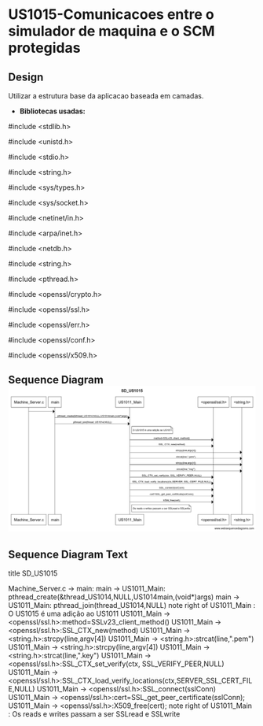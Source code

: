 # US1015-Comunicacoes entre o simulador de maquina e o SCM protegidas

## Design

Utilizar a estrutura base da aplicacao baseada em camadas.

- **Bibliotecas usadas:** 

\#include <stdlib.h>

\#include <unistd.h>

\#include <stdio.h>

\#include <string.h>

\#include <sys/types.h>

\#include <sys/socket.h>

\#include <netinet/in.h>

\#include <arpa/inet.h>

\#include <netdb.h>

\#include <string.h>

\#include <pthread.h>

\#include <openssl/crypto.h>

\#include <openssl/ssl.h>

\#include <openssl/err.h>

\#include <openssl/conf.h>

\#include <openssl/x509.h>

## Sequence Diagram![SD_US1015](.\SD_US1015.png)

## Sequence Diagram Text

title SD_US1015

Machine_Server.c -> main:
main -> US1011_Main: pthread_create(&thread_US1014,NULL,US1014main,(void*)args)
main -> US1011_Main: pthread_join(thread_US1014,NULL)
note right of US1011_Main : O US1015 é uma adição ao US1011
US1011_Main -> <openssl/ssl.h>:method=SSLv23_client_method()
US1011_Main -> <openssl/ssl.h>:SSL_CTX_new(method)
US1011_Main -> <string.h>:strcpy(line,argv[4])
US1011_Main -> <string.h>:strcat(line,".pem")
US1011_Main -> <string.h>:strcpy(line,argv[4])
US1011_Main -> <string.h>:strcat(line,".key")
US1011_Main -> <openssl/ssl.h>:SSL_CTX_set_verify(ctx, SSL_VERIFY_PEER,NULL)
US1011_Main -> <openssl/ssl.h>:SSL_CTX_load_verify_locations(ctx,SERVER_SSL_CERT_FILE,NULL)
US1011_Main -> <openssl/ssl.h>:SSL_connect(sslConn)
US1011_Main -> <openssl/ssl.h>:cert=SSL_get_peer_certificate(sslConn);
US1011_Main -> <openssl/ssl.h>:X509_free(cert);
note right of US1011_Main : Os reads e writes passam a ser SSLread e SSLwrite